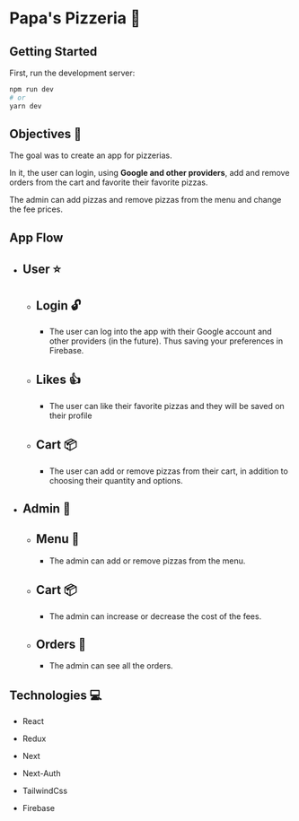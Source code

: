 # Papa's Pizzeria :pizza:

## Getting Started

First, run the development server:

```bash
npm run dev
# or
yarn dev
```

## Objectives :dart:

The goal was to create an app for pizzerias.

In it, the user can login, using **Google and other providers**, add and remove orders from the cart and favorite their favorite pizzas.

The admin can add pizzas and remove pizzas from the menu and change the fee prices.

## App Flow

- ## User :star:

  - ## Login :unlock:

    - The user can log into the app with their Google account and other providers (in the future).
      Thus saving your preferences in Firebase.

  - ## Likes :thumbsup:

    - The user can like their favorite pizzas and they will be saved on their profile

  - ## Cart :package:

    - The user can add or remove pizzas from their cart, in addition to choosing their quantity and options.

- ## Admin :cop:

  - ## Menu :book:

    - The admin can add or remove pizzas from the menu.

  - ## Cart :package:

    - The admin can increase or decrease the cost of the fees.

  - ## Orders :scroll:

    - The admin can see all the orders.

## Technologies :computer:

- React

- Redux

- Next

- Next-Auth

- TailwindCss

- Firebase
